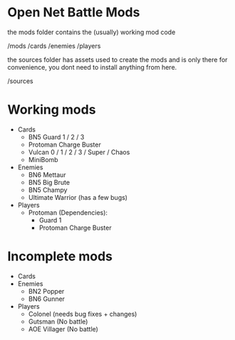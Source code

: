 # Open Net Battle Mods

the mods folder contains the (usually) working mod code

/mods
    /cards
    /enemies
    /players

the sources folder has assets used to create the mods and is only there for convenience, you dont need to install anything from here.

/sources

# Working mods
- Cards
    - BN5 Guard 1 / 2 / 3
    - Protoman Charge Buster
    - Vulcan 0 / 1 / 2 / 3 / Super / Chaos
    - MiniBomb
- Enemies
    - BN6 Mettaur
    - BN5 Big Brute
    - BN5 Champy
    - Ultimate Warrior (has a few bugs)
- Players
    - Protoman  (Dependencies):
        - Guard 1
        - Protoman Charge Buster

# Incomplete mods
- Cards
- Enemies
    - BN2 Popper
    - BN6 Gunner
- Players
    - Colonel (needs bug fixes + changes)
    - Gutsman (No battle)
    - AOE Villager (No battle)
